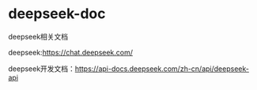 # deepseek-doc

deepseek相关文档

deepseek:https://chat.deepseek.com/

deepseek开发文档：https://api-docs.deepseek.com/zh-cn/api/deepseek-api
